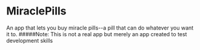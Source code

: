 # MiraclePills
An app that lets you buy miracle pills--a pill that can do whatever you want it to.
#####Note: This is not a real app but merely an app created to test development skills
